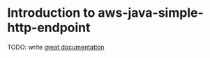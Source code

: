 # Introduction to aws-java-simple-http-endpoint

TODO: write [great documentation](http://jacobian.org/writing/what-to-write/)
